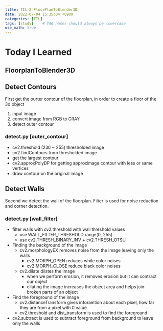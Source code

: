 ```yaml
---
title: TIL-2 FloorPlanToBlender3D
date: 2022-07-04 15:35:04 +0900
categories: [TIL]
tags: [study]    # TAG names should always be lowercase
use_math: true
--- 
```


# **Today I Learned**

## **FloorplanToBlender3D**
 
## **Detect Contours**
First get the ourter contour of the floorplan, in order to create a floor of the 3d object
1. input image
2. convert image from RGB to GRAY
3. detect outer contour

### **detect.py [outer_contour]**
- cv2.threshold (230 ~ 255) thresholded image
- cv2.findContours from thresholded image
- get the largest contour
- cv2.approxPolyDP for getting approximage contour with less or same vertices
- draw contour on the original image

## **Detect Walls**
Second we detect the wall of the floorplan. Filter is used for noise reduction and corner detection.

### **detect.py [wall_filter]**

- filter walls with cv2.threshold with wall threshold values
  - use WALL_FILTER_THRESHOLD range(0, 255)
  - use cv2.THRESH_BINARY_INV + cv2.THRESH_OTSU
- Finding the background of the image
  - cv2.morphologyEX removes noise from the image leaving only the walls
    - cv2.MORPH_OPEN reduces white color noises
    - cv2.MORPH_CLOSE reduce black color noises
  - cv2.dilate dilates the image
    - when we perform erosion, it removes erosion but it can contract our object
    - dilating the image increases the object area and helps join broken parts of an object
- Find the foreground of the image
  - cv2.distanceTransform gives inforamtion about each pixel, how far they are from a pixel with 0 value
  - cv2.threshold and dist_transform is used to find the foreground
- cv2.subtract is used to subtract foreground from background to leave only the walls
